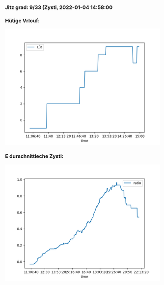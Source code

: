 ### Jitz grad: 9/33 (Zysti, 2022-01-04 14:58:00

### Hütige Vrlouf:
![Graph](Today.png)

### E durschnittleche Zysti:
![Graph](Zysti.png)